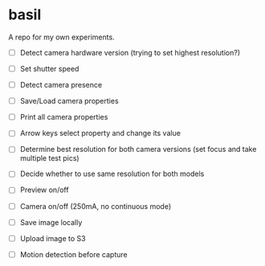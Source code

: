 # basil

A repo for my own experiments.


- [ ] Detect camera hardware version (trying to set highest resolution?)
- [ ] Set shutter speed
- [ ] Detect camera presence
- [ ] Save/Load camera properties
- [ ] Print all camera properties
- [ ] Arrow keys select property and change its value
- [ ] Determine best resolution for both camera versions (set focus and take multiple test pics)
- [ ] Decide whether to use same resolution for both models
- [ ] Preview on/off
- [ ] Camera on/off (250mA, no continuous mode)
- [ ] Save image locally
- [ ] Upload image to S3
- [ ] Motion detection before capture



